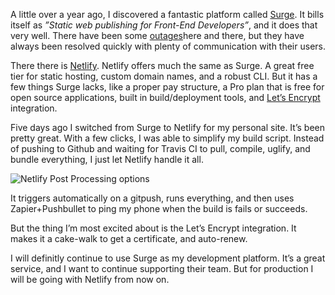 A little over a year ago, I discovered a fantastic platform called [Surge][1]. It bills itself as *”Static web publishing for Front-End Developers”*, and it does that very well. There have been some [outages][2]here and there, but they have always been resolved quickly with plenty of communication with their users.

There there is [Netlify][3]. Netlify offers much the same as Surge. A great free tier for static hosting, custom domain names, and a robust CLI. But it has a few things Surge lacks, like a proper pay structure, a Pro plan that is free for open source applications, built in build/deployment tools, and [Let’s Encrypt][4] integration.

Five days ago I switched from Surge to Netlify for my personal site. It’s been pretty great. With a few clicks, I was able to simplify my build script. Instead of pushing to Github and waiting for Travis CI to pull, compile, uglify, and bundle everything, I just let Netlify handle it all.

![Netlify Post Processing options](https://cdn.iammatthias.com/media/netlify-post.jpg)

It triggers automatically on a gitpush, runs everything, and then uses Zapier+Pushbullet to ping my phone when the build is fails or succeeds.

But the thing I’m most excited about is the Let’s Encrypt integration. It makes it a cake-walk to get a certificate, and auto-renew.

I will definitly continue to use Surge as my development platform. It’s a great service, and I want to continue supporting their team. But for production I will be going with Netlify from now on.

[1]:	https://surge.sh
[2]:	https://news.ycombinator.com/item?id=12009313
[3]:	https://www.netlify.com
[4]:	https://letsencrypt.org

